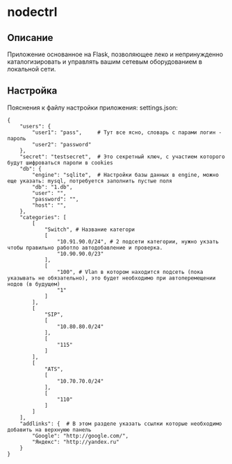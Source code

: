 nodectrl
========

## Описание
Приложение основанное на Flask, позволяющее леко и непринужденно каталогизировать и управлять вашим сетевым оборудованием в локальной сети.

## Настройка
Пояснения к файлу настройки приложения: settings.json:

    {
        "users": {
            "user1": "pass",     # Тут все ясно, словарь с парами логин - пароль
            "user2": "password"
        },
        "secret": "testsecret",  # Это секретный ключ, с участием которого будут шифроваться пароли в cookies
        "db": {
            "engine": "sqlite",  # Настройки базы данных в engine, можно еще указать: mysql, потребуется заполнить пустые поля
            "db": "1.db",
            "user": "",
            "password": "",
            "host": "",
        },
        "categories": [
            [
                "Switch", # Название категори
                [
                    "10.91.90.0/24", # 2 подсети категории, нужно укзать чтобы правильно работло автодобавление и проверка.
                    "10.90.90.0/23"
                ], 
                [
                    "100", # Vlan в котором находится подсеть (пока указывать не обязательно), это будет необходимо при автоперемещении нодов (в будущем)
                    "1"
                ]
            ], 
            [
                "SIP", 
                [
                    "10.80.80.0/24"
                ], 
                [
                    "115"
                ]
            ], 
            [
                "ATS", 
                [
                    "10.70.70.0/24"
                ], 
                [
                    "110"
                ]
            ]
        ],
        "addlinks": {  # В этом разделе указать ссылки которые необходимо добавить на верхнуюю панель
            "Google": "http://google.com/",
            "Яндекс": "http://yandex.ru"
        }
    }

